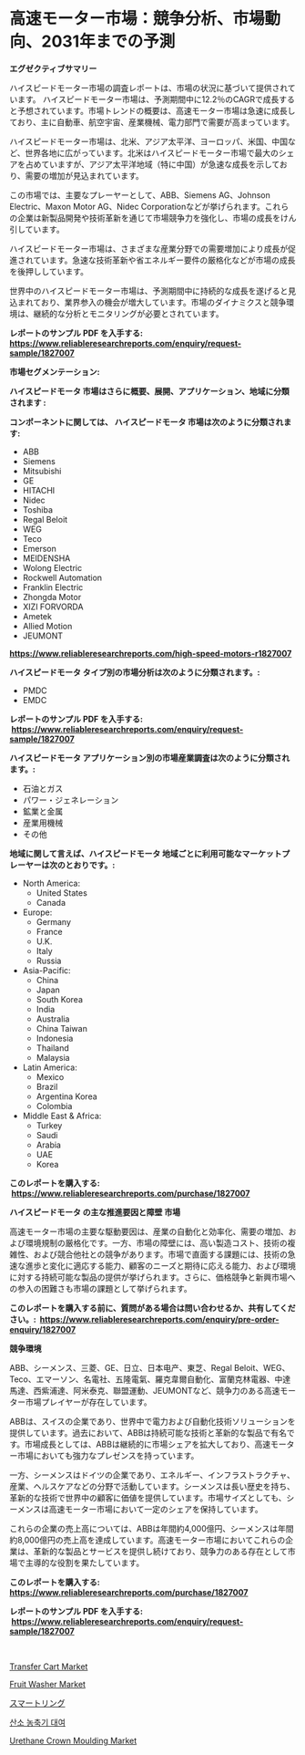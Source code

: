 <p><h1>高速モーター市場：競争分析、市場動向、2031年までの予測</h1></p><p><strong>エグゼクティブサマリー</strong></p>
<p><p>ハイスピードモーター市場の調査レポートは、市場の状況に基づいて提供されています。 ハイスピードモーター市場は、予測期間中に12.2％のCAGRで成長すると予想されています。市場トレンドの概要は、高速モーター市場は急速に成長しており、主に自動車、航空宇宙、産業機械、電力部門で需要が高まっています。</p><p>ハイスピードモーター市場は、北米、アジア太平洋、ヨーロッパ、米国、中国など、世界各地に広がっています。北米はハイスピードモーター市場で最大のシェアを占めていますが、アジア太平洋地域（特に中国）が急速な成長を示しており、需要の増加が見込まれています。</p><p>この市場では、主要なプレーヤーとして、ABB、Siemens AG、Johnson Electric、Maxon Motor AG、Nidec Corporationなどが挙げられます。これらの企業は新製品開発や技術革新を通じて市場競争力を強化し、市場の成長をけん引しています。</p><p>ハイスピードモーター市場は、さまざまな産業分野での需要増加により成長が促進されています。急速な技術革新や省エネルギー要件の厳格化などが市場の成長を後押ししています。</p><p>世界中のハイスピードモーター市場は、予測期間中に持続的な成長を遂げると見込まれており、業界参入の機会が増大しています。市場のダイナミクスと競争環境は、継続的な分析とモニタリングが必要とされています。</p></p>
<p><strong>レポートのサンプル PDF を入手する: <a href="https://www.reliableresearchreports.com/enquiry/request-sample/1827007">https://www.reliableresearchreports.com/enquiry/request-sample/1827007</a></strong></p>
<p><strong>市場セグメンテーション:</strong></p>
<p><strong> ハイスピードモータ 市場はさらに概要、展開、アプリケーション、地域に分類されます :</strong></p>
<p><strong>コンポーネントに関しては、 ハイスピードモータ 市場は次のように分類されます: &nbsp;</strong></p>
<p><ul><li>ABB</li><li>Siemens</li><li>Mitsubishi</li><li>GE</li><li>HITACHI</li><li>Nidec</li><li>Toshiba</li><li>Regal Beloit</li><li>WEG</li><li>Teco</li><li>Emerson</li><li>MEIDENSHA</li><li>Wolong Electric</li><li>Rockwell Automation</li><li>Franklin Electric</li><li>Zhongda Motor</li><li>XIZI FORVORDA</li><li>Ametek</li><li>Allied Motion</li><li>JEUMONT</li></ul></p>
<p><strong><a href="https://www.reliableresearchreports.com/high-speed-motors-r1827007">https://www.reliableresearchreports.com/high-speed-motors-r1827007</a></strong></p>
<p><strong> ハイスピードモータ タイプ別の市場分析は次のように分類されます。:</strong></p>
<p><ul><li>PMDC</li><li>EMDC</li></ul></p>
<p><strong>レポートのサンプル PDF を入手する: &nbsp;<a href="https://www.reliableresearchreports.com/enquiry/request-sample/1827007">https://www.reliableresearchreports.com/enquiry/request-sample/1827007</a></strong></p>
<p><strong> ハイスピードモータ アプリケーション別の市場産業調査は次のように分類されます。:</strong></p>
<p><ul><li>石油とガス</li><li>パワー・ジェネレーション</li><li>鉱業と金属</li><li>産業用機械</li><li>その他</li></ul></p>
<p><strong>地域に関して言えば、ハイスピードモータ 地域ごとに利用可能なマーケットプレーヤーは次のとおりです。:</strong></p>
<p><ul>
    <li>
        North America:
        <ul>
            <li>United States</li>
            <li>Canada</li>
        </ul>
    </li>
    <li>
        Europe:
        <ul>
            <li>Germany</li>
            <li>France</li>
            <li>U.K.</li>
            <li>Italy</li>
            <li>Russia</li>
        </ul>
    </li>
    <li>
        Asia-Pacific:
        <ul>
            <li>China</li>
            <li>Japan</li>
            <li>South Korea</li>
            <li>India</li>
            <li>Australia</li>
            <li>China Taiwan</li>
            <li>Indonesia</li>
            <li>Thailand</li>
            <li>Malaysia</li>
        </ul>
    </li>
    <li>
        Latin America:
        <ul>
            <li>Mexico</li>
            <li>Brazil</li>
            <li>Argentina Korea</li>
            <li>Colombia</li>
        </ul>
    </li>
    <li>
        Middle East & Africa:
        <ul>
            <li>Turkey</li>
            <li>Saudi</li>
            <li>Arabia</li>
            <li>UAE</li>
            <li>Korea</li>
        </ul>
    </li>
    </ul></p>
<p><strong>このレポートを購入する: &nbsp;<a href="https://www.reliableresearchreports.com/purchase/1827007">https://www.reliableresearchreports.com/purchase/1827007</a></strong></p>
<p><strong>ハイスピードモータ の主な推進要因と障壁 市場</strong></p>
<p><p>高速モーター市場の主要な駆動要因は、産業の自動化と効率化、需要の増加、および環境規制の厳格化です。一方、市場の障壁には、高い製造コスト、技術の複雑性、および競合他社との競争があります。市場で直面する課題には、技術の急速な進歩と変化に適応する能力、顧客のニーズと期待に応える能力、および環境に対する持続可能な製品の提供が挙げられます。さらに、価格競争と新興市場への参入の困難さも市場の課題として挙げられます。</p></p>
<p><strong>このレポートを購入する前に、質問がある場合は問い合わせるか、共有してください。:&nbsp; <a href="https://www.reliableresearchreports.com/enquiry/pre-order-enquiry/1827007">https://www.reliableresearchreports.com/enquiry/pre-order-enquiry/1827007</a></strong></p>
<p><strong>競争環境</strong></p>
<p><p>ABB、シーメンス、三菱、GE、日立、日本电产、東芝、Regal Beloit、WEG、Teco、エマーソン、名電社、五隆電氣、羅克韋爾自動化、富蘭克林電器、中達馬達、西紫浦達、阿米泰克、聯盟運動、JEUMONTなど、競争力のある高速モーター市場プレイヤーが存在しています。</p><p>ABBは、スイスの企業であり、世界中で電力および自動化技術ソリューションを提供しています。過去において、ABBは持続可能な技術と革新的な製品で有名です。市場成長としては、ABBは継続的に市場シェアを拡大しており、高速モーター市場においても強力なプレゼンスを持っています。</p><p>一方、シーメンスはドイツの企業であり、エネルギー、インフラストラクチャ、産業、ヘルスケアなどの分野で活動しています。シーメンスは長い歴史を持ち、革新的な技術で世界中の顧客に価値を提供しています。市場サイズとしても、シーメンスは高速モーター市場において一定のシェアを保持しています。</p><p>これらの企業の売上高については、ABBは年間約4,000億円、シーメンスは年間約8,000億円の売上高を達成しています。高速モーター市場においてこれらの企業は、革新的な製品とサービスを提供し続けており、競争力のある存在として市場で主導的な役割を果たしています。</p></p>
<p><strong>このレポートを購入する: &nbsp; <a href="https://www.reliableresearchreports.com/purchase/1827007">https://www.reliableresearchreports.com/purchase/1827007</a></strong></p>
<p><strong>レポートのサンプル PDF を入手する: &nbsp;<a href="https://www.reliableresearchreports.com/enquiry/request-sample/1827007">https://www.reliableresearchreports.com/enquiry/request-sample/1827007</a></strong><strong></strong></p>
<p>&nbsp;</p>
<p><p><a href="https://github.com/dringals/Market-Research-Report-List-3/blob/main/transfer-cart-market.md">Transfer Cart Market</a></p><p><a href="https://github.com/lbird53714/Market-Research-Report-List-4/blob/main/fruit-washer-market.md">Fruit Washer Market</a></p><p><a href="https://github.com/dandier2003/Market-Research-Report-List-1/blob/main/972322232273.md">スマートリング</a></p><p><a href="https://github.com/OwenHamiytll568745/Market-Research-Report-List-1/blob/main/983261229457.md">산소 농축기 대여</a></p><p><a href="https://issuu.com/reportprime-2/docs/urethane-crown-moulding-market-size-2030.pptx">Urethane Crown Moulding Market</a></p></p>